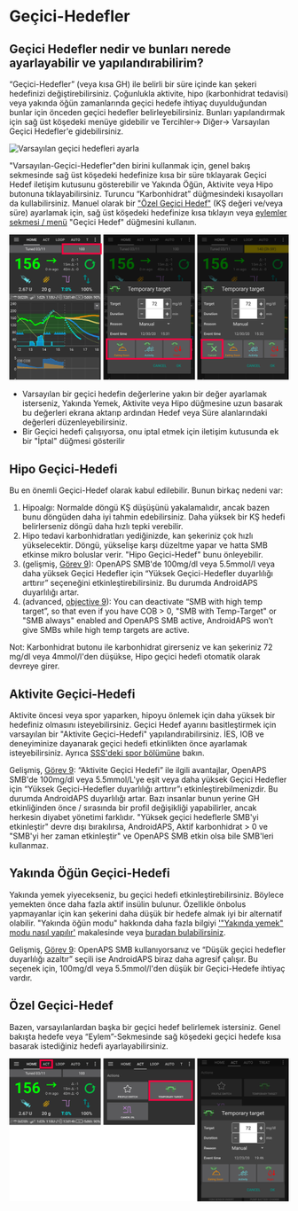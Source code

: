 # Geçici-Hedefler

## Geçici Hedefler nedir ve bunları nerede ayarlayabilir ve yapılandırabilirim?

“Geçici-Hedefler” (veya kısa GH) ile belirli bir süre içinde kan şekeri hedefinizi değiştirebilirsiniz. Çoğunlukla aktivite, hipo (karbonhidrat tedavisi) veya yakında öğün zamanlarında geçici hedefe ihtiyaç duyulduğundan bunlar için önceden geçici hedefler belirleyebilirsiniz. Bunları yapılandırmak için sağ üst köşedeki menüye gidebilir ve Tercihler-> Diğer-> Varsayılan Geçici Hedefler'e gidebilirsiniz.

![Varsayılan geçici hedefleri ayarla](../images/TempTarget_Default.png)

"Varsayılan-Geçici-Hedefler"den birini kullanmak için, genel bakış sekmesinde sağ üst köşedeki hedefinize kısa bir süre tıklayarak Geçici Hedef iletişim kutusunu gösterebilir ve Yakında Öğün, Aktivite veya Hipo butonuna tıklayabilirsiniz. Turuncu “Karbonhidrat” düğmesindeki kısayolları da kullabilirsiniz. Manuel olarak bir ["Özel Geçici Hedef"](../Usage/temptarget#custom-temp-target) (KŞ değeri ve/veya süre) ayarlamak için, sağ üst köşedeki hedefinize kısa tıklayın veya [eylemler sekmesi / menü](../Configuration/Config-Builder#actions) "Geçici Hedef" düğmesini kullanın.

![Geçici hedef ayarla](../images/TempTarget_Set2.png)

- Varsayılan bir geçici hedefin değerlerine yakın bir değer ayarlamak isterseniz, Yakında Yemek, Aktivite veya Hipo düğmesine uzun basarak bu değerleri ekrana aktarıp ardından Hedef veya Süre alanlarındaki değerleri düzenleyebilirsiniz.
- Bir Geçici hedefi çalışıyorsa, onu iptal etmek için iletişim kutusunda ek bir "İptal" düğmesi gösterilir

## Hipo Geçici-Hedefi

Bu en önemli Geçici-Hedef olarak kabul edilebilir. Bunun birkaç nedeni var:

1. Hipoalgı: Normalde döngü KŞ düşüşünü yakalamalıdır, ancak bazen bunu döngüden daha iyi tahmin edebilirsiniz. Daha yüksek bir KŞ hedefi belirlerseniz döngü daha hızlı tepki verebilir.
2. Hipo tedavi karbonhidratları yediğinizde, kan şekeriniz çok hızlı yükselecektir. Döngü, yükselişe karşı düzeltme yapar ve hatta SMB etkinse mikro boluslar verir. "Hipo Geçici-Hedef" bunu önleyebilir. 
3. (gelişmiş, [Görev 9](../Usage/Objectives#objective-9-enabling-additional-oref1-features-for-daytime-use-such-as-super-micro-bolus-smb)): OpenAPS SMB'de 100mg/dl veya 5.5mmol/l veya daha yüksek Geçici Hedefler için “Yüksek Geçici-Hedefler duyarlılığı arttırır” seçeneğini etkinleştirebilirsiniz. Bu durumda AndroidAPS duyarlılığı artar.
4. (advanced, [objective 9](../Usage/Objectives#objective-9-enabling-additional-oref1-features-for-daytime-use-such-as-super-micro-bolus-smb)): You can deactivate “SMB with high temp target”, so that even if you have COB > 0, "SMB with Temp-Target" or "SMB always" enabled and OpenAPS SMB active, AndroidAPS won’t give SMBs while high temp targets are active. 

Not: Karbonhidrat butonu ile karbonhidrat girerseniz ve kan şekeriniz 72 mg/dl veya 4mmol/l'den düşükse, Hipo geçici hedefi otomatik olarak devreye girer.

## Aktivite Geçici-Hedefi

Aktivite öncesi veya spor yaparken, hipoyu önlemek için daha yüksek bir hedefiniz olmasını isteyebilirsiniz. Geçici Hedef ayarını basitleştirmek için varsayılan bir "Aktivite Geçici-Hedefi" yapılandırabilirsiniz. İES, IOB ve deneyiminize dayanarak geçici hedefi etkinlikten önce ayarlamak isteyebilirsiniz. Ayrıca [SSS'deki spor bölümüne](../Getting-Started/FAQ#sports) bakın.

Gelişmiş, [Görev 9](../Usage/Objectives#objective-9-enabling-additional-oref1-features-for-daytime-use-such-as-super-micro-bolus-smb): “Aktivite Geçici Hedefi” ile ilgili avantajlar, OpenAPS SMB'de 100mg/dl veya 5.5mmol/L'ye eşit veya daha yüksek Geçici Hedefler için “Yüksek Geçici-Hedefler duyarlılığı arttırır”ı etkinleştirebilmenizdir. Bu durumda AndroidAPS duyarlılığı artar. Bazı insanlar bunun yerine GH etkinliğinden önce / sırasında bir profil değişikliği yapabilirler, ancak herkesin diyabet yönetimi farklıdır. "Yüksek geçici hedeflerle SMB'yi etkinleştir" devre dışı bırakılırsa, AndroidAPS, Aktif karbonhidrat > 0 ve "SMB'yi her zaman etkinleştir" ve OpenAPS SMB etkin olsa bile SMB'leri kullanmaz.

## Yakında Öğün Geçici-Hedefi

Yakında yemek yiyecekseniz, bu geçici hedefi etkinleştirebilirsiniz. Böylece yemekten önce daha fazla aktif insülin bulunur. Özellikle önbolus yapmayanlar için kan şekerini daha düşük bir hedefe almak iyi bir alternatif olabilir. "Yakında öğün modu" hakkında daha fazla bilgiyi ['"Yakında yemek" modu nasıl yapılır'](https://diyps.org/2015/03/26/how-to-do-eating-soon-mode-diyps-lessons-learned/) makalesinde veya [buradan bulabilirsiniz](https://diyps.org/tag/eating-soon-mode/).

Gelişmiş, [Görev 9](../Usage/Objectives#objective-9-enabling-additional-oref1-features-for-daytime-use-such-as-super-micro-bolus-smb): OpenAPS SMB kullanıyorsanız ve “Düşük geçici hedefler duyarlılığı azaltır” seçili ise AndroidAPS biraz daha agresif çalışır. Bu seçenek için, 100mg/dl veya 5.5mmol/l'den düşük bir Geçici-Hedefe ihtiyaç vardır.

## Özel Geçici-Hedef

Bazen, varsayılanlardan başka bir geçici hedef belirlemek istersiniz. Genel bakışta hedefe veya “Eylem”-Sekmesinde sağ köşedeki geçici hedefe kısa basarak istediğiniz hedefi ayarlayabilirsiniz.

![Eylem sekmesi aracılığıyla geçici hedef belirleyin](../images/TempTarget_ActionTab.png)